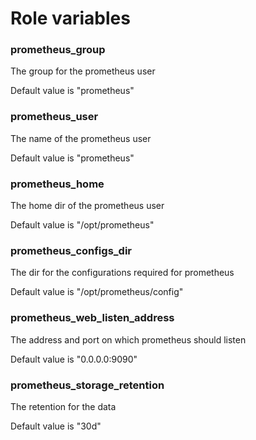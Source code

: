 # Role variables

### prometheus_group
The group for the prometheus user

Default value is "prometheus"

### prometheus_user
The name of the prometheus user

Default value is "prometheus"

### prometheus_home
The home dir of the prometheus user

Default value is "/opt/prometheus"

### prometheus_configs_dir
The dir for the configurations required for prometheus

Default value is "/opt/prometheus/config"

### prometheus_web_listen_address
The address and port on which prometheus should listen

Default value is "0.0.0.0:9090"

### prometheus_storage_retention
The retention for the data

Default value is "30d"